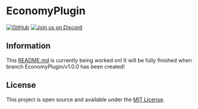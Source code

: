 # EconomyPlugin
[![GitHub](https://img.shields.io/github/license/DerEchtePilz/EconomyPlugin)](https://github.com/DerEchtePilz/EconomyPlugin/blob/main/LICENSE)
[![Join us on Discord](https://img.shields.io/discord/962686449038282753.svg?label=&logo=discord&logoColor=ffffff&color=7389D8&labelColor=6A7EC2)](https://discord.gg/Q7RRjdmERB)

## Information
This [README.md](https://github.com/DerEchtePilz/EconomyPlugin/blob/snapshot-1.0.0/dev/README.md) is currently being worked on! It will be fully finished when branch EconomyPlugin/v1.0.0 has been created!

## License
This project is open source and available under the [MIT License](https://github.com/DerEchtePilz/EconomyPlugin/blob/main/LICENSE).
